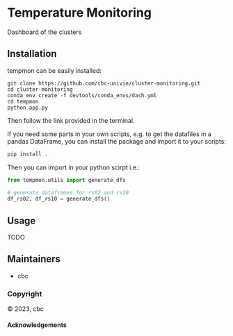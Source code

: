 Temperature Monitoring
==============================
[//]: # (Badges)
[//]: <[![GitHub Actions Build Status](https://github.com/florianjoerg/protex/workflows/CI/badge.svg)](https://github.com/florianjoerg/protex/actions?query=workflow%3ACI)>

Dashboard of the clusters

## Installation

tempmon can be easily installed:
```
git clone https://github.com/cbc-univie/cluster-monitoring.git
cd cluster-monitoring
conda env create -f devtools/conda_envs/dash.yml
cd tempmon
python app.py
```
Then follow the link provided in the terminal.

If you need some parts in your own scripts, e.g. to get the datafiles in a pandas DataFrame, you can install the package and import it to your scripts:
```bash
pip install .
```
Then you can import in your python scirpt i.e.:
```python
from tempmon.utils import generate_dfs

# generate dataframes for rs02 and rs10
df_rs02, df_rs10 = generate_dfs()
```

## Usage
TODO

[//]: <Please see the [documentation](https://cbc.github.io/cluster-monitoring) for usage examples.>

## Maintainers

- cbc
  
### Copyright

:copyright: 2023, cbc


#### Acknowledgements
